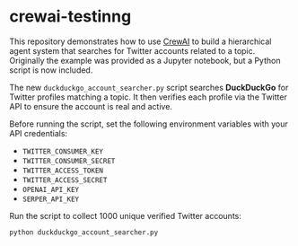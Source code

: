 # crewai-testinng

This repository demonstrates how to use [CrewAI](https://github.com/crewAIInc/crewAI) to build a hierarchical agent system that searches for Twitter accounts related to a topic. Originally the example was provided as a Jupyter notebook, but a Python script is now included.

The new `duckduckgo_account_searcher.py` script searches **DuckDuckGo** for Twitter profiles matching a topic. It then verifies each profile via the Twitter API to ensure the account is real and active.

Before running the script, set the following environment variables with your API credentials:

- `TWITTER_CONSUMER_KEY`
- `TWITTER_CONSUMER_SECRET`
- `TWITTER_ACCESS_TOKEN`
- `TWITTER_ACCESS_SECRET`
- `OPENAI_API_KEY`
- `SERPER_API_KEY`

Run the script to collect 1000 unique verified Twitter accounts:

```bash
python duckduckgo_account_searcher.py
```
